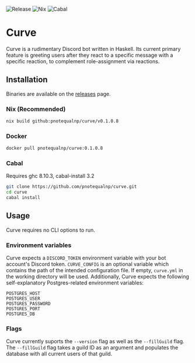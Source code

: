![Release](https://github.com/pnotequalnp/curve/workflows/Release/badge.svg)
![Nix](https://github.com/pnotequalnp/curve/workflows/Nix/badge.svg)
![Cabal](https://github.com/pnotequalnp/curve/workflows/Cabal/badge.svg)

# Curve
Curve is a rudimentary Discord bot written in Haskell. Its current primary feature is greeting users after they react to a specific message with a specific reaction, to complement role-assignment via reactions.

## Installation
Binaries are available on the [releases](https://github.com/pnotequalnp/curve/releases) page.

### Nix (Recommended)
```bash
nix build github:pnotequalnp/curve/v0.1.0.8
```

### Docker
```bash
docker pull pnotequalnp/curve:0.1.0.8
```

### Cabal
Requires ghc 8.10.3, cabal-install 3.2

```bash
git clone https://github.com/pnotequalnp/curve.git
cd curve
cabal install
```

## Usage
Curve requires no CLI options to run.

### Environment variables
Curve expects a `DISCORD_TOKEN` environment variable with your bot account's Discord token. `CURVE_CONFIG` is an optional variable which contains the path of the intended configuration file. If empty, `curve.yml` in the working directory will be used.
Additionally, Curve expects the following self-explanatory Postgres-related environment variables:
```
POSTGRES_HOST
POSTGRES_USER
POSTGRES_PASSWORD
POSTGRES_PORT
POSTGRES_DB
```

### Flags
Curve currently suports the `--version` flag as well as the `--fillGuild` flag. The `--fillGuild` flag takes a guild ID as an argument and populates the database with all current users of that guild.
